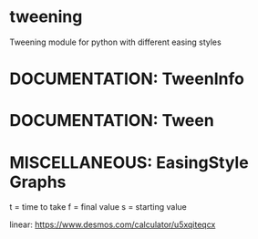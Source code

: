 # tweening
Tweening module for python with different easing styles

# DOCUMENTATION: TweenInfo

# DOCUMENTATION: Tween

# MISCELLANEOUS: EasingStyle Graphs
t = time to take
f = final value
s = starting value

linear: https://www.desmos.com/calculator/u5xqiteqcx

